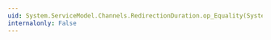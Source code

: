 ```yaml
---
uid: System.ServiceModel.Channels.RedirectionDuration.op_Equality(System.ServiceModel.Channels.RedirectionDuration,System.ServiceModel.Channels.RedirectionDuration)
internalonly: False
---
```

